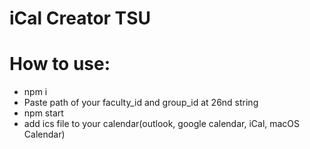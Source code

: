 # iCal Creator TSU
<h1>How to use:</h1>
<ul>
  <li>npm i</li> 
  <li>Paste path of your faculty_id and group_id at 26nd string</li>
  <li>npm start</li>  
  <li>add ics file to your calendar(outlook, google calendar, iCal, macOS Calendar)</li>
</ul>

